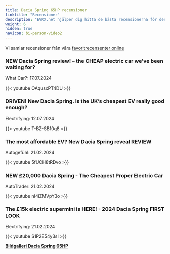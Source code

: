 ```yaml
---
title: Dacia Spring 65HP recensioner
linktitle: "Recensioner"
description: "EVKX.net hjälper dig hitta de bästa recensionerna för denna modell."
weight: 6
hidden: true
navicon: bi-person-video2
---
```

Vi samlar recensioner från våra [favoritrecensenter online](../../../../../guides/evreviewers/)

<div class="container text-center shadow p-2 pe-4 mb-5 bg-body-tertiary rounded border">
<h3>NEW Dacia Spring review! – the CHEAP electric car we’ve been waiting for?</h3>
<p>What Car?: 17.07.2024</p>

{{< youtube OAqusxPT4DU >}}

</div>
<div class="container text-center shadow p-2 pe-4 mb-5 bg-body-tertiary rounded border">
<h3>DRIVEN! New Dacia Spring. Is the UK’s cheapest EV really good enough? </h3>
<p>Electrifying: 12.07.2024</p>

{{< youtube T-BZ-SB10q8 >}}

</div>
<div class="container text-center shadow p-2 pe-4 mb-5 bg-body-tertiary rounded border">
<h3>The most affordable EV? New Dacia Spring reveal REVIEW</h3>
<p>Autogefühl: 21.02.2024</p>

{{< youtube 5fUCH8tRDvo >}}

</div>
<div class="container text-center shadow p-2 pe-4 mb-5 bg-body-tertiary rounded border">
<h3>NEW £20,000 Dacia Spring - The Cheapest Proper Electric Car</h3>
<p>AutoTrader: 21.02.2024</p>

{{< youtube nI4iZMVpY3o >}}

</div>
<div class="container text-center shadow p-2 pe-4 mb-5 bg-body-tertiary rounded border">
<h3>The £15k electric supermini is HERE! - 2024 Dacia Spring FIRST LOOK</h3>
<p>Electrifying: 21.02.2024</p>

{{< youtube S1P2E54y3sI >}}

</div>
<div class="mt-3 mb-3">
<a href="../gallery/" class="text-decoration-none text-black">
<strong><i class="bi-arrow-left"></i>Bildgalleri  </strong>
</a>
<a href="../" class="text-decoration-none text-black float-end">
<strong>Dacia Spring 65HP <i class="bi-arrow-right"></i></strong>
</a>
</div>
